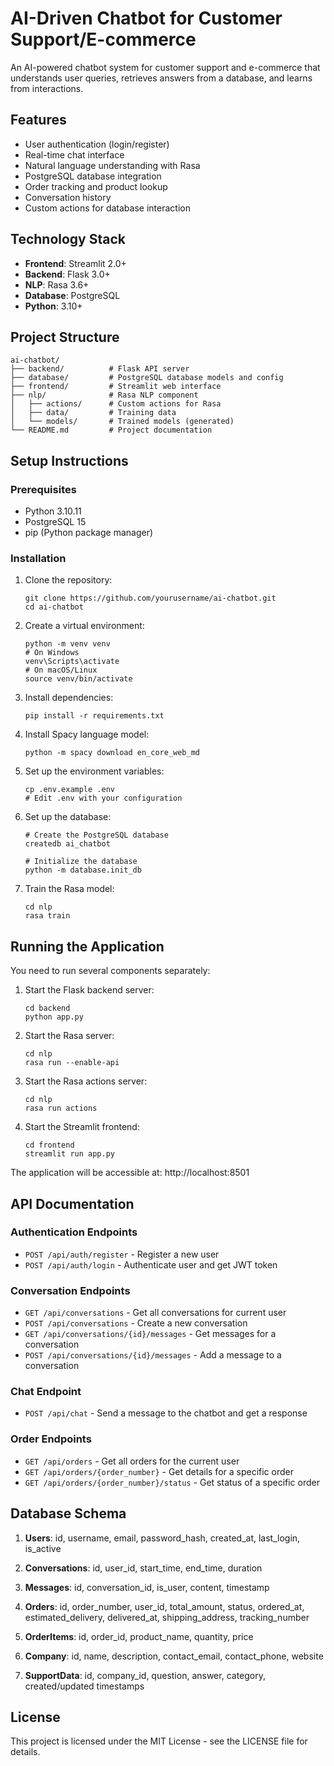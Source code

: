 # AI-Driven Chatbot for Customer Support/E-commerce

An AI-powered chatbot system for customer support and e-commerce that understands user queries, retrieves answers from a database, and learns from interactions.

## Features

- User authentication (login/register)
- Real-time chat interface
- Natural language understanding with Rasa
- PostgreSQL database integration
- Order tracking and product lookup
- Conversation history
- Custom actions for database interaction

## Technology Stack

- **Frontend**: Streamlit 2.0+
- **Backend**: Flask 3.0+
- **NLP**: Rasa 3.6+
- **Database**: PostgreSQL
- **Python**: 3.10+

## Project Structure

```
ai-chatbot/
├── backend/          # Flask API server
├── database/         # PostgreSQL database models and config
├── frontend/         # Streamlit web interface
├── nlp/              # Rasa NLP component
│   ├── actions/      # Custom actions for Rasa
│   ├── data/         # Training data
│   └── models/       # Trained models (generated)
└── README.md         # Project documentation
```

## Setup Instructions

### Prerequisites

- Python 3.10.11
- PostgreSQL 15
- pip (Python package manager)

### Installation

1. Clone the repository:
   ```
   git clone https://github.com/yourusername/ai-chatbot.git
   cd ai-chatbot
   ```

2. Create a virtual environment:
   ```
   python -m venv venv
   # On Windows
   venv\Scripts\activate
   # On macOS/Linux
   source venv/bin/activate
   ```

3. Install dependencies:
   ```
   pip install -r requirements.txt
   ```

4. Install Spacy language model:
   ```
   python -m spacy download en_core_web_md
   ```

5. Set up the environment variables:
   ```
   cp .env.example .env
   # Edit .env with your configuration
   ```

6. Set up the database:
   ```
   # Create the PostgreSQL database
   createdb ai_chatbot
   
   # Initialize the database
   python -m database.init_db
   ```

7. Train the Rasa model:
   ```
   cd nlp
   rasa train
   ```

## Running the Application

You need to run several components separately:

1. Start the Flask backend server:
   ```
   cd backend
   python app.py
   ```

2. Start the Rasa server:
   ```
   cd nlp
   rasa run --enable-api
   ```

3. Start the Rasa actions server:
   ```
   cd nlp
   rasa run actions
   ```

4. Start the Streamlit frontend:
   ```
   cd frontend
   streamlit run app.py
   ```

The application will be accessible at: http://localhost:8501

## API Documentation

### Authentication Endpoints

- `POST /api/auth/register` - Register a new user
- `POST /api/auth/login` - Authenticate user and get JWT token

### Conversation Endpoints

- `GET /api/conversations` - Get all conversations for current user
- `POST /api/conversations` - Create a new conversation
- `GET /api/conversations/{id}/messages` - Get messages for a conversation
- `POST /api/conversations/{id}/messages` - Add a message to a conversation

### Chat Endpoint

- `POST /api/chat` - Send a message to the chatbot and get a response

### Order Endpoints

- `GET /api/orders` - Get all orders for the current user
- `GET /api/orders/{order_number}` - Get details for a specific order
- `GET /api/orders/{order_number}/status` - Get status of a specific order

## Database Schema

1. **Users**: id, username, email, password_hash, created_at, last_login, is_active

2. **Conversations**: id, user_id, start_time, end_time, duration

3. **Messages**: id, conversation_id, is_user, content, timestamp

4. **Orders**: id, order_number, user_id, total_amount, status, ordered_at, estimated_delivery, delivered_at, shipping_address, tracking_number

5. **OrderItems**: id, order_id, product_name, quantity, price

6. **Company**: id, name, description, contact_email, contact_phone, website

7. **SupportData**: id, company_id, question, answer, category, created/updated timestamps

## License

This project is licensed under the MIT License - see the LICENSE file for details. 
